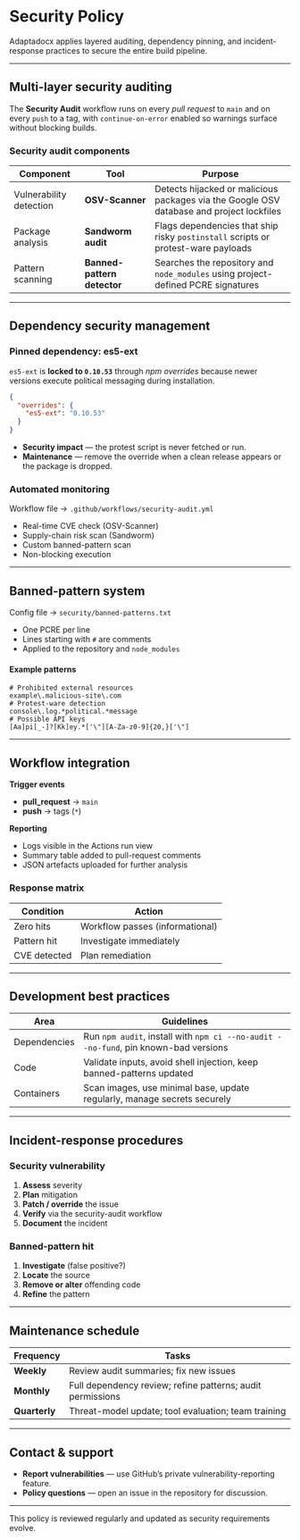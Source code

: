 # Security Policy

Adaptadocx applies layered auditing, dependency pinning, and incident-response practices to secure the entire build pipeline.

---

## Multi-layer security auditing

The **Security Audit** workflow runs on every *pull request* to `main` and on every `push` to a tag, with `continue-on-error` enabled so warnings surface without blocking builds.

### Security audit components

| Component              | Tool                | Purpose                                                                                               |
|------------------------|---------------------|-------------------------------------------------------------------------------------------------------|
| Vulnerability detection| **OSV-Scanner**     | Detects hijacked or malicious packages via the Google OSV database and project lockfiles              |
| Package analysis       | **Sandworm audit**  | Flags dependencies that ship risky `postinstall` scripts or protest-ware payloads                     |
| Pattern scanning       | **Banned-pattern detector** | Searches the repository and `node_modules` using project-defined PCRE signatures             |

---

## Dependency security management

### Pinned dependency: **es5-ext**

`es5-ext` is **locked to `0.10.53`** through *npm overrides* because newer versions execute political messaging during installation.

```json
{
  "overrides": {
    "es5-ext": "0.10.53"
  }
}
````

* **Security impact** — the protest script is never fetched or run.
* **Maintenance** — remove the override when a clean release appears or the package is dropped.

### Automated monitoring

Workflow file → `.github/workflows/security-audit.yml`

* Real-time CVE check (OSV-Scanner)
* Supply-chain risk scan (Sandworm)
* Custom banned-pattern scan
* Non-blocking execution

---

## Banned-pattern system

Config file → `security/banned-patterns.txt`

* One PCRE per line
* Lines starting with `#` are comments
* Applied to the repository and `node_modules`

#### Example patterns

```text
# Prohibited external resources
example\.malicious-site\.com
# Protest-ware detection
console\.log.*political.*message
# Possible API keys
[Aa]pi[_-]?[Kk]ey.*['\"][A-Za-z0-9]{20,}['\"]
```

---

## Workflow integration

**Trigger events**

* **pull_request** → `main`
* **push** → tags (`*`)

**Reporting**

* Logs visible in the Actions run view
* Summary table added to pull-request comments
* JSON artefacts uploaded for further analysis

### Response matrix

| Condition    | Action                          |
| ------------ | ------------------------------- |
| Zero hits    | Workflow passes (informational) |
| Pattern hit  | Investigate immediately         |
| CVE detected | Plan remediation                |

---

## Development best practices

| Area         | Guidelines                                                                          |
| ------------ | ----------------------------------------------------------------------------------- |
| Dependencies | Run `npm audit`, install with `npm ci --no-audit --no-fund`, pin known-bad versions |
| Code         | Validate inputs, avoid shell injection, keep banned-patterns updated                |
| Containers   | Scan images, use minimal base, update regularly, manage secrets securely            |

---

## Incident-response procedures

### Security vulnerability

1. **Assess** severity
2. **Plan** mitigation
3. **Patch / override** the issue
4. **Verify** via the security-audit workflow
5. **Document** the incident

### Banned-pattern hit

1. **Investigate** (false positive?)
2. **Locate** the source
3. **Remove or alter** offending code
4. **Refine** the pattern

---

## Maintenance schedule

| Frequency     | Tasks                                                      |
| ------------- | ---------------------------------------------------------- |
| **Weekly**    | Review audit summaries; fix new issues                     |
| **Monthly**   | Full dependency review; refine patterns; audit permissions |
| **Quarterly** | Threat-model update; tool evaluation; team training        |

---

## Contact & support

* **Report vulnerabilities** — use GitHub’s private vulnerability-reporting feature.
* **Policy questions** — open an issue in the repository for discussion.

---

This policy is reviewed regularly and updated as security requirements evolve.
